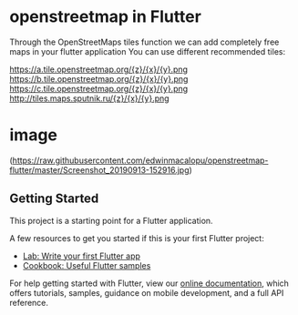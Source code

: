 # openstreetmap in Flutter

 Through the OpenStreetMaps tiles function we can add completely free maps in your flutter application
You can use different recommended tiles:

https://a.tile.openstreetmap.org/{z}/{x}/{y}.png
https://b.tile.openstreetmap.org/{z}/{x}/{y}.png
https://c.tile.openstreetmap.org/{z}/{x}/{y}.png
http://tiles.maps.sputnik.ru/{z}/{x}/{y}.png

# image
(https://raw.githubusercontent.com/edwinmacalopu/openstreetmap-flutter/master/Screenshot_20190913-152916.jpg)


## Getting Started

This project is a starting point for a Flutter application.

A few resources to get you started if this is your first Flutter project:

- [Lab: Write your first Flutter app](https://flutter.dev/docs/get-started/codelab)
- [Cookbook: Useful Flutter samples](https://flutter.dev/docs/cookbook)

For help getting started with Flutter, view our
[online documentation](https://flutter.dev/docs), which offers tutorials,
samples, guidance on mobile development, and a full API reference.
